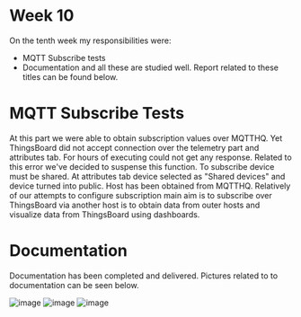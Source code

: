 # Week 10

On the tenth week my responsibilities were:
- MQTT Subscribe tests
- Documentation
and all these are studied well. Report related to these titles can be found below.


# MQTT Subscribe Tests
At this part we were able to obtain subscription values over MQTTHQ. Yet ThingsBoard did not accept connection over the telemetry part and attributes tab. 
For hours of executing could not get any response. Related to this error we've decided to suspense this function. To subscribe device must be shared. At attributes tab device selected as "Shared devices" and device turned into public.
Host has been obtained from MQTTHQ. Relatively of our attempts to configure subscription main aim is to subscribe over ThingsBoard via another host is to obtain data from outer hosts and visualize data from ThingsBoard using dashboards. 




# Documentation
Documentation has been completed and delivered. Pictures related to to documentation can be seen below.

![image](https://github.com/mnyilmaz/Embedded-Linux/assets/68549106/9c0a4c8b-67e3-407a-ac41-ddf01fbc1a7d)
![image](https://github.com/mnyilmaz/Embedded-Linux/assets/68549106/60db833f-4f1a-4943-8e29-ce686443f385)
![image](https://github.com/mnyilmaz/Embedded-Linux/assets/68549106/0b9fdd6d-9eb7-4137-b0ad-db3bb5e4880d)
